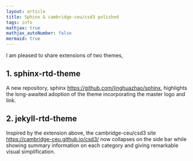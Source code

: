 ```yaml
---
layout: article
title: Sphinx & cambridge-ceu/csd3 polished
tags: info
mathjax: true
mathjax_autoNumber: false
mermaid: true
---
```


I am pleased to share extensions of two themes,

## 1. sphinx-rtd-theme

A new repository, sphinx <https://github.com/jinghuazhao/sphinx>, highlights the long-awaited adoption of the theme incorporating the master logo and link.

## 2. jekyll-rtd-theme

Inspired by the extension above, the cambridge-ceu/csd3 site <https://cambridge-ceu.github.io/csd3/> now collapses on the side bar while showing summary information on each category and giving remarkable visual simplification.
